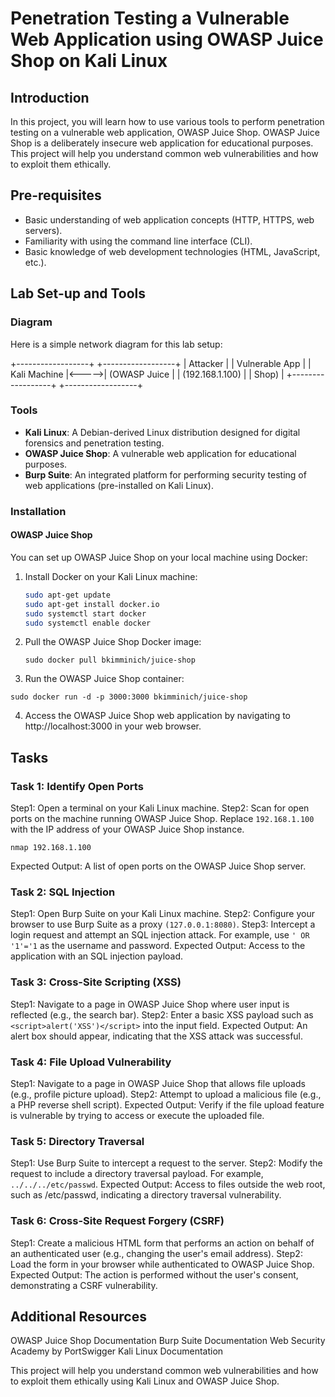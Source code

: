 # Penetration Testing a Vulnerable Web Application using OWASP Juice Shop on Kali Linux

## Introduction
In this project, you will learn how to use various tools to perform penetration testing on a vulnerable web application, OWASP Juice Shop. OWASP Juice Shop is a deliberately insecure web application for educational purposes. This project will help you understand common web vulnerabilities and how to exploit them ethically.

## Pre-requisites
- Basic understanding of web application concepts (HTTP, HTTPS, web servers).
- Familiarity with using the command line interface (CLI).
- Basic knowledge of web development technologies (HTML, JavaScript, etc.).

## Lab Set-up and Tools

### Diagram
Here is a simple network diagram for this lab setup:

+------------------+ +------------------+
| Attacker | | Vulnerable App |
| Kali Machine |<----->| (OWASP Juice |
| (192.168.1.100) | | Shop) |
+------------------+ +------------------+


### Tools
- **Kali Linux**: A Debian-derived Linux distribution designed for digital forensics and penetration testing.
- **OWASP Juice Shop**: A vulnerable web application for educational purposes.
- **Burp Suite**: An integrated platform for performing security testing of web applications (pre-installed on Kali Linux).

### Installation
#### OWASP Juice Shop
You can set up OWASP Juice Shop on your local machine using Docker:
1. Install Docker on your Kali Linux machine:
   ```sh
   sudo apt-get update
   sudo apt-get install docker.io
   sudo systemctl start docker
   sudo systemctl enable docker
   ```

2. Pull the OWASP Juice Shop Docker image:
   ```
   sudo docker pull bkimminich/juice-shop
   ```
3. Run the OWASP Juice Shop container:
  ```
  sudo docker run -d -p 3000:3000 bkimminich/juice-shop
  ```
4. Access the OWASP Juice Shop web application by navigating to http://localhost:3000 in your web browser.

## Tasks

### Task 1: Identify Open Ports
Step1: Open a terminal on your Kali Linux machine.
Step2: Scan for open ports on the machine running OWASP Juice Shop. Replace ``192.168.1.100`` with the IP address of your OWASP Juice Shop instance.
  ```
  nmap 192.168.1.100
  ```
Expected Output: A list of open ports on the OWASP Juice Shop server.

### Task 2: SQL Injection

Step1: Open Burp Suite on your Kali Linux machine.
Step2: Configure your browser to use Burp Suite as a proxy ``(127.0.0.1:8080)``.
Step3: Intercept a login request and attempt an SQL injection attack. For example, use ``' OR '1'='1`` as the username and password.
Expected Output: Access to the application with an SQL injection payload.

### Task 3: Cross-Site Scripting (XSS)
Step1: Navigate to a page in OWASP Juice Shop where user input is reflected (e.g., the search bar).
Step2: Enter a basic XSS payload such as ``<script>alert('XSS')</script>`` into the input field.
Expected Output: An alert box should appear, indicating that the XSS attack was successful.

### Task 4: File Upload Vulnerability
Step1: Navigate to a page in OWASP Juice Shop that allows file uploads (e.g., profile picture upload).
Step2: Attempt to upload a malicious file (e.g., a PHP reverse shell script).
Expected Output: Verify if the file upload feature is vulnerable by trying to access or execute the uploaded file.

### Task 5: Directory Traversal
Step1: Use Burp Suite to intercept a request to the server.
Step2: Modify the request to include a directory traversal payload. For example, ``../../../etc/passwd``.
Expected Output: Access to files outside the web root, such as /etc/passwd, indicating a directory traversal vulnerability.

### Task 6: Cross-Site Request Forgery (CSRF)
Step1: Create a malicious HTML form that performs an action on behalf of an authenticated user (e.g., changing the user's email address).
Step2: Load the form in your browser while authenticated to OWASP Juice Shop.
Expected Output: The action is performed without the user's consent, demonstrating a CSRF vulnerability.

## Additional Resources
OWASP Juice Shop Documentation
Burp Suite Documentation
Web Security Academy by PortSwigger
Kali Linux Documentation

This project will help you understand common web vulnerabilities and how to exploit them ethically using Kali Linux and OWASP Juice Shop.
